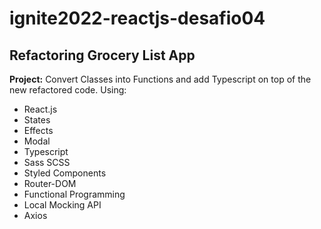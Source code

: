 # ignite2022-reactjs-desafio04

<h2>Refactoring Grocery List App</h2>

<strong>Project:</strong> Convert Classes into Functions and add Typescript on top of the new refactored code.  Using:

<ul>
  <li>React.js</li>
  <li>States</li>
  <li>Effects</li>
  <li>Modal</li>
  <li>Typescript</li>
  <li>Sass SCSS</li>
  <li>Styled Components</li>
  <li>Router-DOM</li>
  <li>Functional Programming</li>
  <li>Local Mocking API</li>
  <li>Axios</li>
</ul>
